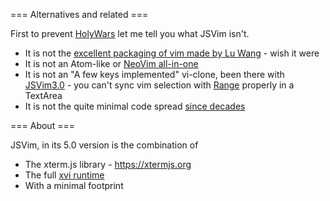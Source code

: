 === Alternatives and related ===

First to prevent [HolyWars](http://wiki.c2.com/?HolyWar) let me tell you what JSVim isn't.

* It is not the [excellent packaging of vim made by Lu Wang](https://coolwanglu.github.io/vim.js/streamlinejs/vim.html) - wish it were
* It is not an Atom-like or [NeoVim all-in-one](/r/neovim)
* It is not an &quot;A few keys implemented&quot; vi-clone, been there with [JSVim3.0](https://www.migniot.com/JSVim.html) - you can't sync vim selection with [Range](https://developer.mozilla.org/en-US/docs/Web/API/range) properly in a TextArea
* It is not the quite minimal code spread [since decades](http://gpl.internetconnection.net/vi/)


=== About ===

JSVim, in its 5.0 version is the combination of
* The xterm.js library - https://xtermjs.org
* The full  [xvi runtime](http://martinwguy.github.io/xvi/)
* With a minimal footprint



